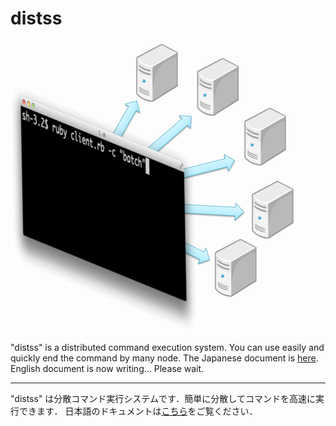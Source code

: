 distss
======

![dists](./docs/distss.png)

"distss" is a distributed command execution system. You can use easily and quickly end the command by many node.
The Japanese document is [here](http://yasuharu.net/blog/2013/06/distss-introduce.html). English document is now writing... Please wait.

***

"distss" は分散コマンド実行システムです．簡単に分散してコマンドを高速に実行できます．
日本語のドキュメントは[こちら](http://yasuharu.net/blog/2013/06/distss-introduce.html)をご覧ください．

